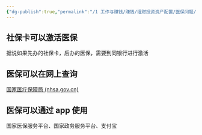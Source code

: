 ```yaml
---
{"dg-publish":true,"permalink":"/1 工作与赚钱/赚钱/理财投资资产配置/医保问题/","title":"医保问题"}
---
```



## 社保卡可以激活医保
据说如果先办的社保卡，后办的医保，需要到同银行进行激活

## 医保可以在网上查询
[国家医疗保障局 (nhsa.gov.cn)](https://fuwu.nhsa.gov.cn/)

## 医保可以通过 app 使用
国家医保服务平台、国家政务服务平台、支付宝
